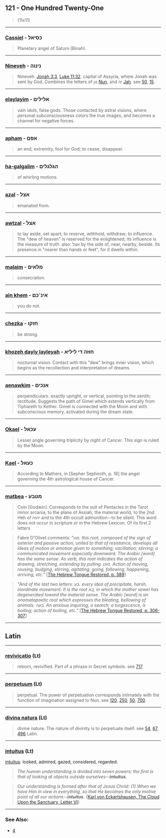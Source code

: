 ## 121 - One Hundred Twenty-One
> (11x11)

---

### [Cassiel](/keys/KSIAL) - כסיאל
> Planetary angel of Saturn (Binah).

---

### [Nineveh](/keys/NINVH) - נינוה
> Nineveh. [Jonah 3:3](http://biblehub.com/jonah/3-3.htm), [Luke 11:32](http://biblehub.com/luke/11-32.htm). capital of Assyria, where Jonah was sent by God. Combines the letters of נון [Nun](/keys/NVN), and יה [Jah](/keys/IH). see [50](50), [15](15).

---

### [elaylayim](/keys/ALILIM) - אלילים
> vain idols, false gods. Those contacted by astral visions, where personal subconsciousness colors the true images, and becomes a channel for negative forces.

---

### [apham](/keys/APM) - אפם
> an end, extremity, fool for God; to cease, disappear.

---

### [ha-galgalim](/keys/HGLGLIM) - הגלגלים
> of whirling motions.

---

### [azal](/keys/ATzL) - אצל
> emanated from.

---

### [awtzal](/keys/ATzL) - אצל
> to lay aside, set apart; to reserve, withhold, withdraw; to influence. The "dew of heaven" is reserved for the enlightened; its influence is the measure of truth. also: אצל by the side of, near, nearby, beside. Its presence in "nearer than hands or feet", for it dwells within.

---

### [malaim](/keys/MLAIM) - מלאים
> consecration.

---

### [ain khem](/keys/AIN-KM) - אינ־כם
> you do not.

---

### [chezka](/keys/ChZQV) - חזקו
> be strong.

---

### [khozeh dayiy layleyah](/keys/ChVZH.DI.LILIA) - חוזה די ליליא
> nocturnal vision. Contact with this "dew" brings inner vision, which begins as the recollection and interpretation of dreams.

---

### [aenawkim](/keys/ANKIM) - אנכים
> perpendiculars. exactly upright, or vertical, pointing to the zenith; rectitude. Suggests the path of Gimel which extends vertically from Tiphareth to Kether. Gimel is connected with the Moon and with subconscious memory, activated during the dream state.

---

### [Okael](/keys/OKAL) - עכאל
> Lesser angle governing triplicity by night of Cancer. This sign is ruled by the Moon.

---

### [Kael](/keys/KOAL) - כעאל
> According to Mathers, in [Sepher Sephiroth, p. 18] the angel governing the 4th astrological house of Cancer.

---

### [matbea](/keys/MTBO) - מטבע
> Coin [Godwin]. Corresponds to the suit of Pentacles in the Tarot minor arcania, to the plane of Assiah, the material world, to the 2nd Heh of יהוה and to the 4th occult admonition--to be silent. This word does not occur in scripture or in the Hebrew Lexicon. Of its first 2 letters

> Fabre D'Olivet comments: *"מט. this root, composed of the sign of exterior and passive action, united to that of resistance, develops all ideas of motion or emotion given to something; vacillation; stirring; a communicated movement especially downward. The Arabic [word] has the same sense. As verb, this root indicates the action of drawing, stretching, extending by pulling. מוט. Action of moving, rousing, budging, stirring, agitating; going, following, happening, arriving, etc."* [[The Hebrew Tongue Restored, p. 389](https://archive.org/stream/hebraictongueres00fabriala#page/388/mode/2up)]

> *"And of the last two letters: בע. every idea of precipitate, harsh, inordinate movement. It is the root בא, in which the mother vowel has degenerated toward the material sense. The Arabic [word] is an onomatopoetic root which expresses the bleating, bellowing of animals. בעה. An anxious inquiring, a search; a turgescence, a boiling; action of boiling, etc."* [[The Hebrew Tongue Restored, p. 306-307](https://archive.org/stream/hebraictongueres00fabriala#page/n327/mode/2up)]

---

## Latin

---

### [revivicatio](/latin?word=revivicatio) (Lt)
> reborn, revivified. Part of a phrase in Secret symbols. see [717](717).

---

### [perpetuum](/latin?word=perpetuum) (Lt)
> perpetual. The power of perpetuation corresponds intimately with the function of imagination assigned to Nun. see [120](120), [250](250), [50](50), [700](700).

---

### [divina natura](/latin?word=divina+natura) (Lt)
> divine nature. The nature of divinity is to perpetuate itself. see [54](54), [67](67), [496](496) Latin.

---

### [intuitus](/latin?word=intuitus) (Lt)
[intuitus](http://archives.nd.edu/cgi-bin/wordz.pl?keyword=intuitus): looked, admired, gazed, considered, regarded.

> *The human understanding is divided into seven powers; the first is that of looking at objects outside ourselves--**intuitus**.*

> *Our understanding is formed after that of Jesus Christ: (1) When we have Him in view in everything, so that He becomes the only motive point of all our actions--**intuitus**.* {[Karl von Eckartshausen, The Cloud Upon the Sanctuary, Letter VI](cloud-upon-sanctuary)}

---

### See Also:

- [4](4)